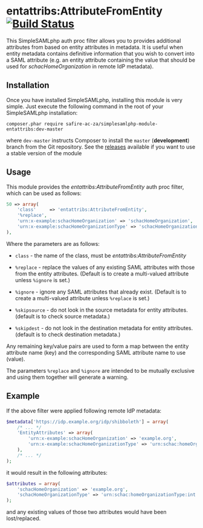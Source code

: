 entattribs:AttributeFromEntity  [![Build Status](https://travis-ci.org/safire-ac-za/simplesamlphp-module-entattribs.svg?branch=master)](https://travis-ci.org/safire-ac-za/simplesamlphp-module-entattribs)
==============================

This SimpleSAMLphp auth proc filter allows you to provides additional
attributes from based on entity attributes in metadata. It is useful
when entity metadata contains definitive information that you wish
to convert into a SAML attribute (e.g. an entity attribute containing
the value that should be used for _schacHomeOrganization_ in remote
IdP metadata).

Installation
------------

Once you have installed SimpleSAMLphp, installing this module is
very simple.  Just execute the following command in the root of your
SimpleSAMLphp installation:

```
composer.phar require safire-ac-za/simplesamlphp-module-entattribs:dev-master
```

where `dev-master` instructs Composer to install the `master` (**development**) branch from the Git repository. See the
[releases](https://github.com/safire-ac-za/simplesamlphp-module-entattribs/releases)
available if you want to use a stable version of the module

Usage
-----

This module provides the _entattribs:AttributeFromEntity_ auth proc filter,
which can be used as follows:

```php
50 => array(
    'class'     => 'entattribs:AttributeFromEntity',
	'%replace',
	'urn:x-example:schacHomeOrganization' => 'schacHomeOrganization',
    'urn:x-example:schacHomeOrganizationType' => 'schacHomeOrganizationType',
),
```

Where the parameters are as follows:

* `class` - the name of the class, must be _entattribs:AttributeFromEntity_

* `%replace` - replace the values of any existing SAML attributes with those
   from the entity attributes. (Default is to create a multi-valued attribute
   unless `%ignore` is set.)

* `%ignore` - ignore any SAML attributes that already exist. (Default is to 
   create a multi-valued attribute unless `%replace` is set.)

* `%skipsource` - do not look in the source metadata for entity attributes.
  (default is to check source metadata.)

* `%skipdest` - do not look in the destination metadata for entity attributes.
  (default is to check destination metadata.)

Any remaining key/value pairs are used to form a map between the entity
attribute name (key) and the corresponding SAML attribute name to use (value).

The parameters `%replace` and `%ignore` are intended to be mutually exclusive
and using them together will generate a warning.

Example
-------

If the above filter were applied following remote IdP metadata:

```php
$metadata['https://idp.example.org/idp/shibboleth'] = array(
	/* ... */
	'EntityAttributes' => array(
		'urn:x-example:schacHomeOrganization' => 'example.org',
		'urn:x-example:schacHomeOrganizationType' => 'urn:schac:homeOrganizationType:int:other',
	),
	/* ... */
);
```

it would result in the following attributes:

```php
$attributes = array(
	'schacHomeOrganization' => 'example.org',
	'schacHomeOrganizationType' => 'urn:schac:homeOrganizationType:int:other',
);
```

and any existing values of those two attributes would have been lost/replaced.

